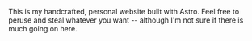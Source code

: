 This is my handcrafted, personal website built with Astro. Feel free to peruse and steal whatever you want -- although I'm not sure if there is much going on here.